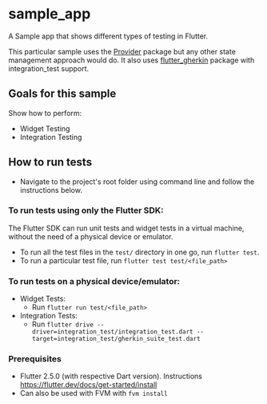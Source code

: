 # sample_app

A Sample app that shows different types of testing in Flutter.

This particular sample uses the [Provider][] package but any other state management approach
would do.
It also uses [flutter_gherkin][] package with integration_test support.

[provider]: https://pub.dev/packages/provider
[flutter_gherkin]: https://github.com/jonsamwell/flutter_gherkin

## Goals for this sample

Show how to perform:

- Widget Testing
- Integration Testing

## How to run tests
- Navigate to the project's root folder using command line and follow the instructions below.

### To run tests using only the Flutter SDK:
The Flutter SDK can run unit tests and widget tests in a virtual machine, without the need of a physical device or emulator.
- To run all the test files in the `test/` directory in one go, run `flutter test`.
- To run a particular test file, run `flutter test test/<file_path>`

### To run tests on a physical device/emulator:
- Widget Tests:
  - Run `flutter run test/<file_path>`
- Integration Tests:
  - Run `flutter drive --driver=integration_test/integration_test.dart --target=integration_test/gherkin_suite_test.dart`

### Prerequisites
- Flutter 2.5.0 (with respective Dart version). Instructions https://flutter.dev/docs/get-started/install
- Can also be used with FVM with `fvm install`
